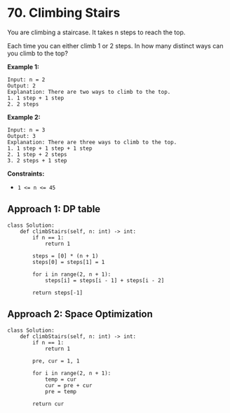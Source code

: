 # 70. Climbing Stairs

You are climbing a staircase. It takes n steps to reach the top.

Each time you can either climb 1 or 2 steps. In how many distinct ways can you climb to the top?

**Example 1:**

```
Input: n = 2
Output: 2
Explanation: There are two ways to climb to the top.
1. 1 step + 1 step
2. 2 steps
```

**Example 2:**

```
Input: n = 3
Output: 3
Explanation: There are three ways to climb to the top.
1. 1 step + 1 step + 1 step
2. 1 step + 2 steps
3. 2 steps + 1 step
```

**Constraints:**

- `1 <= n <= 45`

## Approach 1: DP table

```python3
class Solution:
    def climbStairs(self, n: int) -> int:
        if n == 1:
            return 1

        steps = [0] * (n + 1)
        steps[0] = steps[1] = 1

        for i in range(2, n + 1):
            steps[i] = steps[i - 1] + steps[i - 2]
        
        return steps[-1]
```

## Approach 2: Space Optimization

```python3
class Solution:
    def climbStairs(self, n: int) -> int:
        if n == 1:
            return 1
    
        pre, cur = 1, 1

        for i in range(2, n + 1):
            temp = cur
            cur = pre + cur
            pre = temp
            
        return cur
```
